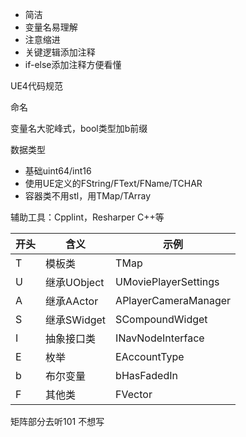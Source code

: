 - 简洁
- 变量名易理解
- 注意缩进
- 关键逻辑添加注释
- if-else添加注释方便看懂



UE4代码规范

命名

变量名大驼峰式，bool类型加b前缀

数据类型

- 基础uint64/int16
- 使用UE定义的FString/FText/FName/TCHAR
- 容器类不用stl，用TMap/TArray



辅助工具：Cpplint，Resharper C++等

| 开头 | 含义        | 示例                 |
| ---- | ----------- | -------------------- |
| T    | 模板类      | TMap                 |
| U    | 继承UObject | UMoviePlayerSettings |
| A    | 继承AActor  | APlayerCameraManager |
| S    | 继承SWidget | SCompoundWidget      |
| I    | 抽象接口类  | INavNodeInterface    |
| E    | 枚举        | EAccountType         |
| b    | 布尔变量    | bHasFadedIn          |
| F    | 其他类      | FVector              |

矩阵部分去听101 不想写